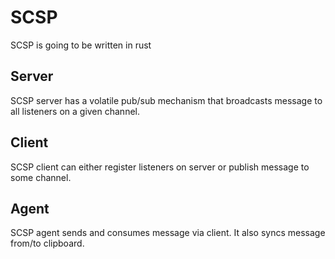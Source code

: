 # SCSP
SCSP is going to be written in rust

## Server
SCSP server has a volatile pub/sub mechanism that broadcasts message to all listeners on a given channel.

## Client
SCSP client can either register listeners on server or publish message to some channel.

## Agent
SCSP agent sends and consumes message via client. It also syncs message from/to clipboard. 